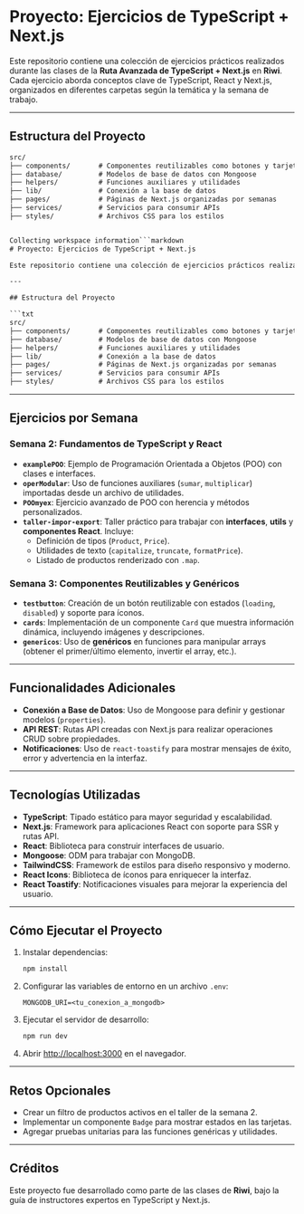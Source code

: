 # Proyecto: Ejercicios de TypeScript + Next.js

Este repositorio contiene una colección de ejercicios prácticos realizados durante las clases de la **Ruta Avanzada de TypeScript + Next.js** en **Riwi**. Cada ejercicio aborda conceptos clave de TypeScript, React y Next.js, organizados en diferentes carpetas según la temática y la semana de trabajo.

---

## Estructura del Proyecto

```txt
src/
├── components/       # Componentes reutilizables como botones y tarjetas
├── database/         # Modelos de base de datos con Mongoose
├── helpers/          # Funciones auxiliares y utilidades
├── lib/              # Conexión a la base de datos
├── pages/            # Páginas de Next.js organizadas por semanas
├── services/         # Servicios para consumir APIs
├── styles/           # Archivos CSS para los estilos


Collecting workspace information```markdown
# Proyecto: Ejercicios de TypeScript + Next.js

Este repositorio contiene una colección de ejercicios prácticos realizados durante las clases de la **Ruta Avanzada de TypeScript + Next.js** en **Riwi**. Cada ejercicio aborda conceptos clave de TypeScript, React y Next.js, organizados en diferentes carpetas según la temática y la semana de trabajo.

---

## Estructura del Proyecto

```txt
src/
├── components/       # Componentes reutilizables como botones y tarjetas
├── database/         # Modelos de base de datos con Mongoose
├── helpers/          # Funciones auxiliares y utilidades
├── lib/              # Conexión a la base de datos
├── pages/            # Páginas de Next.js organizadas por semanas
├── services/         # Servicios para consumir APIs
├── styles/           # Archivos CSS para los estilos
```

---

## Ejercicios por Semana

### Semana 2: Fundamentos de TypeScript y React
- **`examplePOO`**: Ejemplo de Programación Orientada a Objetos (POO) con clases e interfaces.
- **`operModular`**: Uso de funciones auxiliares (`sumar`, `multiplicar`) importadas desde un archivo de utilidades.
- **`POOmyex`**: Ejercicio avanzado de POO con herencia y métodos personalizados.
- **`taller-impor-export`**: Taller práctico para trabajar con **interfaces**, **utils** y **componentes React**. Incluye:
  - Definición de tipos (`Product`, `Price`).
  - Utilidades de texto (`capitalize`, `truncate`, `formatPrice`).
  - Listado de productos renderizado con `.map`.

### Semana 3: Componentes Reutilizables y Genéricos
- **`testbutton`**: Creación de un botón reutilizable con estados (`loading`, `disabled`) y soporte para íconos.
- **`cards`**: Implementación de un componente `Card` que muestra información dinámica, incluyendo imágenes y descripciones.
- **`genericos`**: Uso de **genéricos** en funciones para manipular arrays (obtener el primer/último elemento, invertir el array, etc.).

---

## Funcionalidades Adicionales
- **Conexión a Base de Datos**: Uso de Mongoose para definir y gestionar modelos (`properties`).
- **API REST**: Rutas API creadas con Next.js para realizar operaciones CRUD sobre propiedades.
- **Notificaciones**: Uso de `react-toastify` para mostrar mensajes de éxito, error y advertencia en la interfaz.

---

## Tecnologías Utilizadas
- **TypeScript**: Tipado estático para mayor seguridad y escalabilidad.
- **Next.js**: Framework para aplicaciones React con soporte para SSR y rutas API.
- **React**: Biblioteca para construir interfaces de usuario.
- **Mongoose**: ODM para trabajar con MongoDB.
- **TailwindCSS**: Framework de estilos para diseño responsivo y moderno.
- **React Icons**: Biblioteca de íconos para enriquecer la interfaz.
- **React Toastify**: Notificaciones visuales para mejorar la experiencia del usuario.

---

## Cómo Ejecutar el Proyecto

1. Instalar dependencias:
   ```bash
   npm install
   ```

2. Configurar las variables de entorno en un archivo `.env`:
   ```env
   MONGODB_URI=<tu_conexion_a_mongodb>
   ```

3. Ejecutar el servidor de desarrollo:
   ```bash
   npm run dev
   ```

4. Abrir [http://localhost:3000](http://localhost:3000) en el navegador.

---

## Retos Opcionales
- Crear un filtro de productos activos en el taller de la semana 2.
- Implementar un componente `Badge` para mostrar estados en las tarjetas.
- Agregar pruebas unitarias para las funciones genéricas y utilidades.

---

## Créditos
Este proyecto fue desarrollado como parte de las clases de **Riwi**, bajo la guía de instructores expertos en TypeScript y Next.js.
```